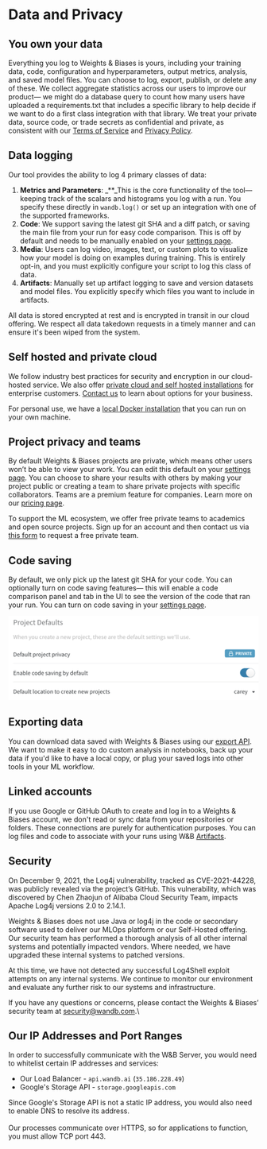 # Data and Privacy

## You own your data

Everything you log to Weights & Biases is yours, including your training data, code, configuration and hyperparameters, output metrics, analysis, and saved model files. You can choose to log, export, publish, or delete any of these. We collect aggregate statistics across our users to improve our product— we might do a database query to count how many users have uploaded a requirements.txt that includes a specific library to help decide if we want to do a first class integration with that library. We treat your private data, source code, or trade secrets as confidential and private, as consistent with our [Terms of Service](https://www.wandb.com/terms) and [Privacy Policy](https://www.wandb.com/privacy).‌

## Data logging

Our tool provides the ability to log 4 primary classes of data:

1. **Metrics and Parameters**: \_\*\*\_This is the core functionality of the tool— keeping track of the scalars and histograms you log with a run. You specify these directly in `wandb.log()` or set up an integration with one of the supported frameworks.
2. **Code**: We support saving the latest git SHA and a diff patch, or saving the main file from your run for easy code comparison. This is off by default and needs to be manually enabled on your [settings page](https://app.wandb.ai/settings).
3. **Media**: Users can log video, images, text, or custom plots to visualize how your model is doing on examples during training. This is entirely opt-in, and you must explicitly configure your script to log this class of data.
4. **Artifacts**: Manually set up artifact logging to save and version datasets and model files. You explicitly specify which files you want to include in artifacts.

All data is stored encrypted at rest and is encrypted in transit in our cloud offering. We respect all data takedown requests in a timely manner and can ensure it's been wiped from the system.

## Self hosted and private cloud

We follow industry best practices for security and encryption in our cloud-hosted service. We also offer [private cloud and self hosted installations](../guides/self-hosted/) for enterprise customers. [Contact us](getting-help.md) to learn about options for your business.

For personal use, we have a [local Docker installation](../guides/self-hosted/local.md) that you can run on your own machine.‌

## Project privacy and teams

By default Weights & Biases projects are private, which means other users won’t be able to view your work. You can edit this default on your [settings page](https://app.wandb.ai/settings). You can choose to share your results with others by making your project public or creating a team to share private projects with specific collaborators. Teams are a premium feature for companies. Learn more on our [pricing page](https://www.wandb.com/pricing).‌

To support the ML ecosystem, we offer free private teams to academics and open source projects. Sign up for an account and then contact us via [this form](https://www.wandb.com/academic) to request a free private team.

## Code saving

By default, we only pick up the latest git SHA for your code. You can optionally turn on code saving features— this will enable a code comparison panel and tab in the UI to see the version of the code that ran your run. You can turn on code saving in your [settings page](https://app.wandb.ai/settings).

![](<../.gitbook/assets/project defaults.png>)

## Exporting data

You can download data saved with Weights & Biases using our [export API](broken-reference/). We want to make it easy to do custom analysis in notebooks, back up your data if you'd like to have a local copy, or plug your saved logs into other tools in your ML workflow.

## Linked accounts

If you use Google or GitHub OAuth to create and log in to a Weights & Biases account, we don't read or sync data from your repositories or folders. These connections are purely for authentication purposes. You can log files and code to associate with your runs using W\&B [Artifacts](broken-reference).

## Security

On December 9, 2021, the Log4j vulnerability, tracked as CVE-2021-44228, was publicly revealed via the project’s GitHub. This vulnerability, which was discovered by Chen Zhaojun of Alibaba Cloud Security Team, impacts Apache Log4j versions 2.0 to 2.14.1.

Weights & Biases does not use Java or log4j in the code or secondary software used to deliver our MLOps platform or our Self-Hosted offering. Our security team has performed a thorough analysis of all other internal systems and potentially impacted vendors. Where needed, we have upgraded these internal systems to patched versions.

At this time, we have not detected any successful Log4Shell exploit attempts on any internal systems. We continue to monitor our environment and evaluate any further risk to our systems and infrastructure.

If you have any questions or concerns, please contact the Weights & Biases’ security team at [security@wandb.com](mailto:security@wandb.com).\


## Our IP Addresses and Port Ranges

In order to successfully communicate with the W\&B Server, you would need to whitelist certain IP addresses and services:

* Our Load Balancer - `api.wandb.ai` (`35.186.228.49`)
* Google's Storage API - `storage.googleapis.com`

Since Google's Storage API is not a static IP address, you would also need to enable DNS to resolve its address.\
\
Our processes communicate over HTTPS, so for applications to function, you must allow TCP port 443.
